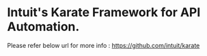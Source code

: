 # Intuit's Karate Framework for API Automation.
Please refer below url for more info : https://github.com/intuit/karate 